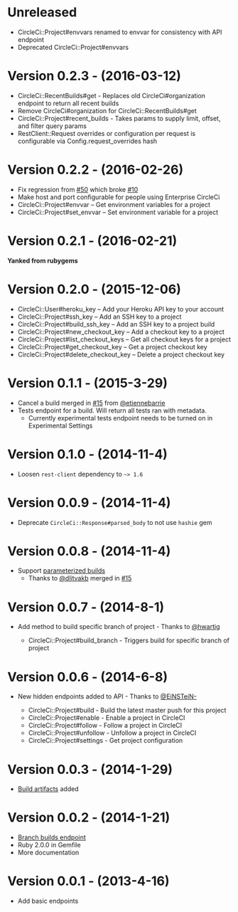 # Unreleased

* CircleCi::Project#envvars renamed to envvar for consistency with API endpoint
* Deprecated CircleCi::Project#envvars

# Version 0.2.3 - (2016-03-12)

* CircleCi::RecentBuilds#get - Replaces old CircleCi#organization endpoint to return all recent builds
* Remove CircleCi#organization for CircleCi::RecentBuilds#get
* CircleCi::Project#recent_builds - Takes params to supply limit, offset, and filter query params
* RestClient::Request overrides or configuration per request is configurable via Config.request_overrides hash

# Version 0.2.2 - (2016-02-26)

* Fix regression from [#50](https://github.com/mtchavez/circleci/pull/50) which broke [#10](https://github.com/mtchavez/circleci/pull/10)
* Make host and port configurable for people using Enterprise CircleCi
* CircleCi::Project#envvar – Get environment variables for a project
* CircleCi::Project#set_envvar – Set environment variable for a project

# Version 0.2.1 - (2016-02-21)

**Yanked from rubygems**

# Version 0.2.0 - (2015-12-06)

* CircleCi::User#heroku_key – Add your Heroku API key to your account
* CircleCi::Project#ssh_key – Add an SSH key to a project
* CircleCi::Project#build_ssh_key – Add an SSH key to a project build
* CircleCi::Project#new_checkout_key – Add a checkout key to a project
* CircleCi::Project#list_checkout_keys – Get all checkout keys for a project
* CircleCi::Project#get_checkout_key – Get a project checkout key
* CircleCi::Project#delete_checkout_key – Delete a project checkout key

# Version 0.1.1 - (2015-3-29)

* Cancel a build merged in [#15](https://github.com/mtchavez/circleci/pull/15) from [@etiennebarrie](https://github.com/etiennebarrie)
* Tests endpoint for a build. Will return all tests ran with metadata.
  * Currently experimental tests endpoint needs to be turned on in Experimental Settings

# Version 0.1.0 - (2014-11-4)

* Loosen `rest-client` dependency to `~> 1.6`

# Version 0.0.9 - (2014-11-4)

* Deprecate `CircleCi::Response#parsed_body` to not use `hashie` gem

# Version 0.0.8 - (2014-11-4)

* Support [parameterized builds](https://circleci.com/docs/parameterized-builds)
  * Thanks to [@dlitvakb](https://github.com/dlitvakb) merged in [#15](https://github.com/mtchavez/circleci/pull/15)

# Version 0.0.7 - (2014-8-1)

* Add method to build specific branch of project - Thanks to [@hwartig](https://github.com/hwartig)

  * CircleCi::Project#build_branch - Triggers build for specific branch of project

# Version 0.0.6 - (2014-6-8)

* New hidden endpoints added to API - Thanks to [@EiNSTeiN-](https://github.com/EiNSTeiN-)

  * CircleCi::Project#build - Build the latest master push for this project
  * CircleCi::Project#enable - Enable a project in CircleCI
  * CircleCi::Project#follow - Follow a project in CircleCI
  * CircleCi::Project#unfollow - Unfollow a project in CircleCI
  * CircleCi::Project#settings - Get project configuration

# Version 0.0.3 - (2014-1-29)

* [Build artifacts](https://github.com/mtchavez/circleci/pull/3) added

# Version 0.0.2 - (2014-1-21)

* [Branch builds endpoint](https://github.com/mtchavez/circleci/pull/1)
* Ruby 2.0.0 in Gemfile
* More documentation

# Version 0.0.1 - (2013-4-16)

* Add basic endpoints
